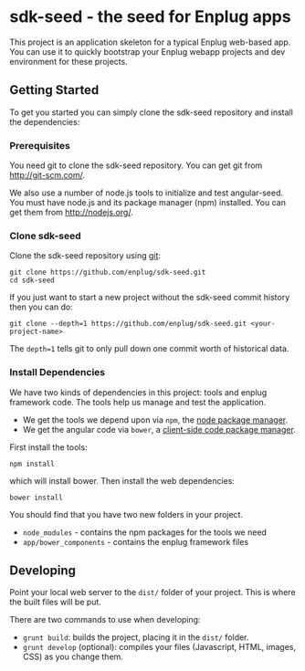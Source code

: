# sdk-seed - the seed for Enplug apps
This project is an application skeleton for a typical Enplug web-based app. You can use it to quickly bootstrap your Enplug webapp projects and dev environment for these projects.

## Getting Started
To get you started you can simply clone the sdk-seed repository and install the dependencies:

### Prerequisites
You need git to clone the sdk-seed repository. You can get git from http://git-scm.com/.

We also use a number of node.js tools to initialize and test angular-seed. You must have node.js and its package manager (npm) installed. You can get them from http://nodejs.org/.

### Clone sdk-seed
Clone the sdk-seed repository using [git](http://git-scm.com/):
```
git clone https://github.com/enplug/sdk-seed.git
cd sdk-seed
```
If you just want to start a new project without the sdk-seed commit history then you can do:
```
git clone --depth=1 https://github.com/enplug/sdk-seed.git <your-project-name>
```
The `depth=1` tells git to only pull down one commit worth of historical data.

### Install Dependencies
We have two kinds of dependencies in this project: tools and enplug framework code. The tools help us manage and test the application.
- We get the tools we depend upon via `npm`, the [node package manager](https://www.npmjs.org/).
- We get the angular code via `bower`, a [client-side code package manager](http://bower.io/).

First install the tools:
```
npm install
```
which will install bower. Then install the web dependencies:
```
bower install
```

You should find that you have two new folders in your project.

- `node_modules` - contains the npm packages for the tools we need
- `app/bower_components` - contains the enplug framework files

## Developing
Point your local web server to the `dist/` folder of your project. This is where the built files will be put.

There are two commands to use when developing:
- `grunt build`: builds the project, placing it in the `dist/` folder.
- `grunt develop` (optional): compiles your files (Javascript, HTML, images, CSS) as you change them.
